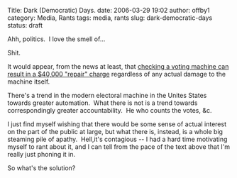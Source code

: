 Title: Dark (Democratic) Days.
date: 2006-03-29 19:02
author: offby1
category: Media, Rants
tags: media, rants
slug: dark-democratic-days
status: draft

Ahh, politics.  I love the smell of\...

Shit.

It would appear, from the news at least, that [checking a voting machine can result in a \$40,000 "repair" charge](http://www.sltrib.com/ci_3646075) regardless of any actual damage to the machine itself.

There's a trend in the modern electoral machine in the Unites States towards greater automation.  What there is not is a trend towards correspondingly greater accountability.  He who counts the votes, &c.

I just find myself wishing that there would be some sense of actual interest on the part of the public at large, but what there is, instead, is a whole big steaming pile of apathy.  Hell,it's contagious \-- I had a hard time motivating myself to rant about it, and I can tell from the pace of the text above that I'm really just phoning it in.

So what's the solution?
